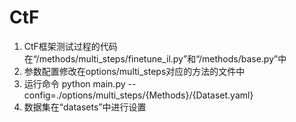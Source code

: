 # CtF
1. CtF框架测试过程的代码在“/methods/multi_steps/finetune_il.py”和“/methods/base.py”中
2. 参数配置修改在options/multi_steps对应的方法的文件中
3. 运行命令 python main.py --config=./options/multi_steps/{Methods}/{Dataset.yaml}
4. 数据集在“datasets”中进行设置

